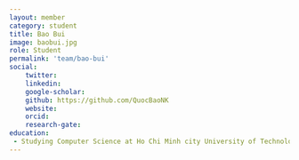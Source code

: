```yaml
---
layout: member
category: student
title: Bao Bui
image: baobui.jpg
role: Student
permalink: 'team/bao-bui'
social:
    twitter: 
    linkedin: 
    google-scholar: 
    github: https://github.com/QuocBaoNK
    website: 
    orcid: 
    research-gate: 
education:
 - Studying Computer Science at Ho Chi Minh city University of Technology
---
```


